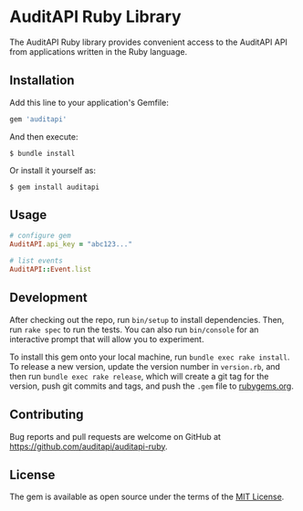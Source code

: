 # AuditAPI Ruby Library

The AuditAPI Ruby library provides convenient access to the AuditAPI API from applications written in the Ruby language.

## Installation

Add this line to your application's Gemfile:

```ruby
gem 'auditapi'
```

And then execute:

    $ bundle install

Or install it yourself as:

    $ gem install auditapi

## Usage

```ruby
# configure gem
AuditAPI.api_key = "abc123..."

# list events
AuditAPI::Event.list
```

## Development

After checking out the repo, run `bin/setup` to install dependencies. Then, run `rake spec` to run the tests. You can also run `bin/console` for an interactive prompt that will allow you to experiment.

To install this gem onto your local machine, run `bundle exec rake install`. To release a new version, update the version number in `version.rb`, and then run `bundle exec rake release`, which will create a git tag for the version, push git commits and tags, and push the `.gem` file to [rubygems.org](https://rubygems.org).

## Contributing

Bug reports and pull requests are welcome on GitHub at https://github.com/auditapi/auditapi-ruby.


## License

The gem is available as open source under the terms of the [MIT License](https://opensource.org/licenses/MIT).
